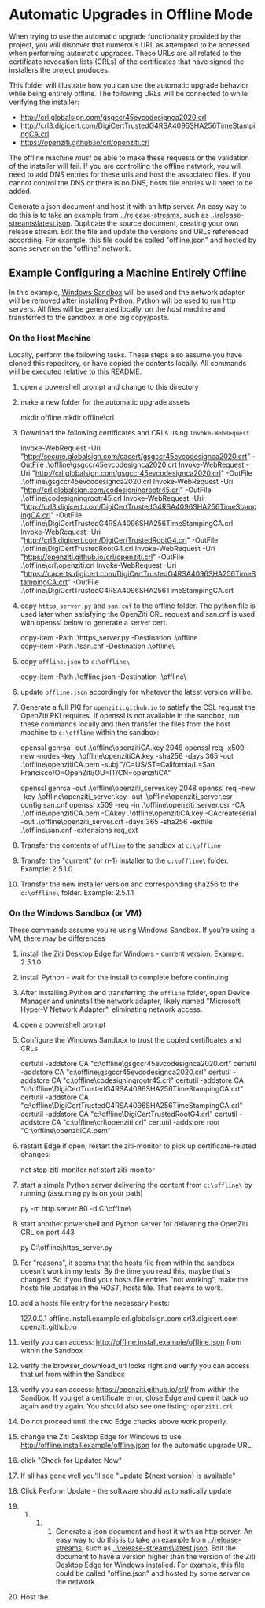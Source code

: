 # Automatic Upgrades in Offline Mode

When trying to use the automatic upgrade functionality provided by the project, you will discover that
numerous URL as attempted to be accessed when performing automatic upgrades. These URLs are all related
to the certificate revocation lists (CRLs) of the certificates that have signed the installers the
project produces.

This folder will illustrate how you can use the automatic upgrade behavior while being entirely offline.
The following URLs will be connected to while verifying the installer:

* http://crl.globalsign.com/gsgccr45evcodesignca2020.crl
* http://crl3.digicert.com/DigiCertTrustedG4RSA4096SHA256TimeStampingCA.crl
* https://openziti.github.io/crl/openziti.crl

The offline machine *must* be able to make these requests or the validation of the installer will fail.
If you are controlling the offline network, you will need to add DNS entries for these urls and host the
associated files. If you cannot control the DNS or there is no DNS, hosts file entries will need to be
added.

Generate a json document and host it with an http server. An easy way to do this is to take an example
from [../release-streams](), such as [..\release-streams\latest.json](). Duplicate the source document,
creating your own release stream. Edit the file and update the versions and URLs referenced according. 
For example, this file could be called "offline.json" and hosted by some server on the "offline" network.

## Example Configuring a Machine Entirely Offline

In this example, [Windows Sandbox](https://learn.microsoft.com/en-us/windows/security/application-security/application-isolation/windows-sandbox/windows-sandbox-overview)
will be used and the network adapter will be removed after installing Python. Python will be used to run
http servers. All files will be generated locally, on the *host* machine and transferred to the sandbox
in one big copy/paste.

### On the Host Machine

Locally, perform the following tasks. These steps also assume you have cloned this repository, or have
copied the contents locally. All commands will be executed relative to this README.

1. open a powershell prompt and change to this directory
1. make a new folder for the automatic upgrade assets

      mkdir offline
      mkdir offline\crl

1. Download the following certificates and CRLs using `Invoke-WebRequest`
   
      Invoke-WebRequest -Uri "http://secure.globalsign.com/cacert/gsgccr45evcodesignca2020.crt" -OutFile  .\offline\gsgccr45evcodesignca2020.crt
      Invoke-WebRequest -Uri "http://crl.globalsign.com/gsgccr45evcodesignca2020.crl" -OutFile  .\offline\gsgccr45evcodesignca2020.crl
      Invoke-WebRequest -Uri "http://crl.globalsign.com/codesigningrootr45.crl" -OutFile  .\offline\codesigningrootr45.crl
      Invoke-WebRequest -Uri "http://crl3.digicert.com/DigiCertTrustedG4RSA4096SHA256TimeStampingCA.crl" -OutFile  .\offline\DigiCertTrustedG4RSA4096SHA256TimeStampingCA.crl
      Invoke-WebRequest -Uri "http://crl3.digicert.com/DigiCertTrustedRootG4.crl" -OutFile  .\offline\DigiCertTrustedRootG4.crl
      Invoke-WebRequest -Uri "https://openziti.github.io/crl/openziti.crl" -OutFile  .\offline\crl\openziti.crl
      Invoke-WebRequest -Uri "https://cacerts.digicert.com/DigiCertTrustedG4RSA4096SHA256TimeStampingCA.crt" -OutFile  .\offline\DigiCertTrustedG4RSA4096SHA256TimeStampingCA.crt
      
1. copy `https_server.py` and `san.cnf` to the offline folder. The python file is used later when satisfying
   the OpenZiti CRL request and san.cnf is used with openssl below to generate a server cert.

      copy-item -Path .\https_server.py -Destination .\offline\
      copy-item -Path .\san.cnf -Destination .\offline\

1. copy `offline.json` to `c:\offline\` 

      copy-item -Path .\offline.json -Destination .\offline\

1. update `offline.json` accordingly for whatever the latest version will be.
1. Generate a full PKI for `openziti.github.io` to satisfy the CSL request the OpenZiti PKI requires. If openssl is not
   available in the sandbox, run these commands locally and then transfer the files from the host machine to `c:\offline`
   within the sandbox:

      openssl genrsa -out .\offline\openzitiCA.key 2048
      openssl req -x509 -new -nodes -key .\offline\openzitiCA.key -sha256 -days 365 -out .\offline\openzitiCA.pem -subj "/C=US/ST=California/L=San Francisco/O=OpenZiti/OU=IT/CN=openzitiCA"
      
      openssl genrsa -out .\offline\openziti_server.key 2048
      openssl req -new -key .\offline\openziti_server.key -out .\offline\openziti_server.csr -config san.cnf
      openssl x509 -req -in .\offline\openziti_server.csr -CA .\offline\openzitiCA.pem -CAkey .\offline\openzitiCA.key -CAcreateserial -out .\offline\openziti_server.crt -days 365 -sha256 -extfile .\offline\san.cnf -extensions req_ext

1. Transfer the contents of `offline` to the sandbox at `c:\offline`
1. Transfer the "current" (or n-1) installer to the `c:\offline\` folder. Example: 2.5.1.0
1. Transfer the new installer version and corresponding sha256 to the `c:\offline\` folder. Example: 2.5.1.1

### On the Windows Sandbox (or VM)

These commands assume you're using Windows Sandbox. If you're using a VM, there may be differences

1. install the Ziti Desktop Edge for Windows - current version. Example: 2.5.1.0
1. install Python - wait for the install to complete before continuing
1. After installing Python and transferring the `offline` folder, open Device Manager and uninstall the 
   network adapter, likely named "Microsoft Hyper-V Network Adapter", eliminating network access.


1. open a powershell prompt
1. Configure the Windows Sandbox to trust the copied certificates and CRLs

      certutil -addstore CA "c:\offline\gsgccr45evcodesignca2020.crt"
      certutil -addstore CA "c:\offline\gsgccr45evcodesignca2020.crl"
      certutil -addstore CA "c:\offline\codesigningrootr45.crl"
      certutil -addstore CA "c:\offline\DigiCertTrustedG4RSA4096SHA256TimeStampingCA.crt"
      certutil -addstore CA "c:\offline\DigiCertTrustedG4RSA4096SHA256TimeStampingCA.crl"
      certutil -addstore CA "c:\offline\DigiCertTrustedRootG4.crl"
      certutil -addstore CA "c:\offline\crl\openziti.crl"
      certutil -addstore root "C:\offline\openzitiCA.pem"

1. restart Edge if open, restart the ziti-monitor to pick up certificate-related changes:

      net stop ziti-monitor
      net start ziti-monitor

1. start a simple Python server delivering the content from `c:\offline\` by running (assuming `py` is on your path)

      py -m http.server 80 -d C:\offline\

1. start another powershell and Python server for delivering the OpenZiti CRL on port 443

      py C:\offline\https_server.py

1. For "reasons", it seems that the hosts file from within the sandbox doesn't work in my tests. By the time
   you read this, maybe that's changed. So if you find your hosts file entries "not working", make the hosts
   file updates in the *HOST*, hosts file. That seems to work.
1. add a hosts file entry for the necessary hosts:

      127.0.0.1 offline.install.example crl.globalsign.com crl3.digicert.com openziti.github.io

1. verify you can access: http://offline.install.example/offline.json from within the Sandbox
1. verify the browser_download_url looks right and verify you can access that url from within the Sandbox
1. verify you can access: https://openziti.github.io/crl/ from within the Sandbox. If you get a certificate error,
   close Edge and open it back up again and try again. You should also see one listing: `openziti.crl`
1. Do not proceed until the two Edge checks above work properly.
1. change the Ziti Desktop Edge for Windows to use http://offline.install.example/offline.json for the automatic
   upgrade URL.
1. click "Check for Updates Now"
1. If all has gone well you'll see "Update ${next version} is available"
1. Click Perform Update - the software should automatically update






1. 
   1. 
      1. 1. Generate a json document and host it with an http server. An easy way to do this is to take an example
   from [../release-streams](), such as [..\release-streams\latest.json](). Edit the document to have a
   version higher than the version of the Ziti Desktop Edge for Windows installed. For example, this file
   could be called "offline.json" and hosted by some server on the network.
1. Host the 